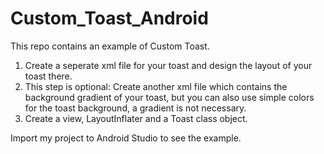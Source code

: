 # Custom_Toast_Android
This repo contains an example of Custom Toast.

1. Create a seperate xml file for your toast and design the layout of your toast there.
2. This step is optional: Create another xml file which contains the background gradient of your toast, but you can also use simple colors for the toast background, a gradient is not necessary.
3. Create a view, LayoutInflater and a Toast class object.

Import my project to Android Studio to see the example. 
